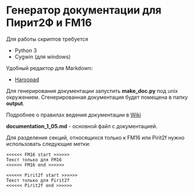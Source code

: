 # Генератор документации для Пирит2Ф и FM16

Для работы скриптов требуется
* Python 3
* Cygwin (для windows)

Удобный редактор для Markdown:
* [Haroopad](http://pad.haroopress.com/user.html)

Для генерирования документации запустить **make_doc.py** под unix окружением. Сгенерированная документация будет помещена в папку **output**.

Подробнее о правилах ведения документации в [Wiki](https://github.com/dreamkas/fm16_ppp/wiki/%D0%92%D0%B5%D0%B4%D0%B5%D0%BD%D0%B8%D0%B5-%D0%B4%D0%BE%D0%BA%D1%83%D0%BC%D0%B5%D0%BD%D1%82%D0%B0%D1%86%D0%B8%D0%B8)

**documentation\_1\_05.md** - основной файл с документацией.

Для разделения секций, относящихся только к FM16 или Pirit2f нужно использовать следующие метки:

    <<<<<< FM16 start >>>>>>
    Текст только для FM16
    <<<<<< FM16 end >>>>>>
    
    <<<<<< Pirit2f start >>>>>>
    Текст только для Pirit2f
    <<<<<< Pirit2f end >>>>>>
